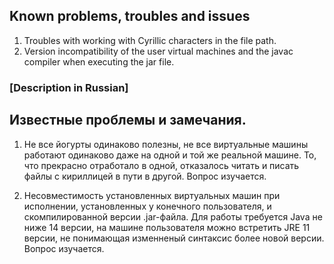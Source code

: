 ## Known problems, troubles and issues

1. Troubles with working with Cyrillic characters in the file path.
1. Version incompatibility of the user virtual machines and the javac compiler when executing the jar file.

### [Description in Russian]

## Известные проблемы и замечания.

1. Не все йогурты одинаково полезны, не все виртуальные машины работают одинаково даже на одной и той же реальной машине.
То, что прекрасно отработало в одной, отказалось читать и писать файлы с кириллицей в пути в другой.
Вопрос изучается.

1. Несовместимость установленных виртуальных машин при исполнении, установленных у конечного пользователя, и скомпилированной версии .jar-файла.
Для работы требуется Java не ниже 14 версии, на машине пользователя можно встретить JRE 11 версии, не понимающая изменненый синтаксис более новой версии.
Вопрос изучается.